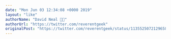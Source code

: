 ```yaml
---
date: "Mon Jun 03 12:34:08 +0000 2019"
layout: "like"
authorName: "David Neal 🥓🥑"
authorUrl: "https://twitter.com/reverentgeek"
originalPost: "https://twitter.com/reverentgeek/status/1135525072129658882"
---
```

